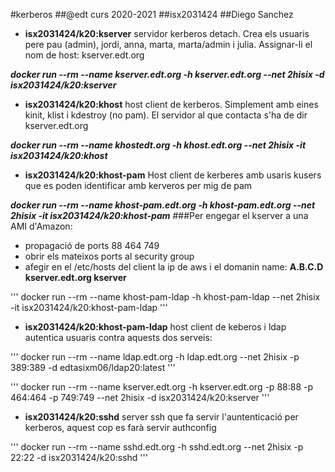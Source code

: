 #kerberos
##@edt curs 2020-2021
##isx2031424
##Diego Sanchez

* **isx2031424/k20:kserver** servidor kerberos detach. Crea els usuaris pere pau (admin), jordi, anna, marta, marta/admin i julia. Assignar-li el nom de host: kserver.edt.org

***docker run --rm --name kserver.edt.org -h kserver.edt.org --net 2hisix -d isx2031424/k20:kserver***

* **isx2031424/k20:khost** host client de kerberos. Simplement amb eines kinit, klist i kdestroy (no pam). El servidor al que contacta s'ha de dir kserver.edt.org

***docker run --rm --name khostedt.org -h khost.edt.org --net 2hisix -it isx2031424/k20:khost***

* **isx2031424/k20:khost-pam** Host client de kerberes amb usaris kusers que es poden identificar amb kerveros per mig de pam

***docker run --rm --name khost-pam.edt.org -h khost-pam.edt.org --net 2hisix -it isx2031424/k20:khost-pam***
###Per engegar el kserver a una AMI d'Amazon:
* propagació de ports 88 464 749
* obrir els mateixos ports al security group
* afegir en el /etc/hosts del client la ip de aws i el domanin name: **A.B.C.D kserver.edt.org kserver**

'''
docker run --rm --name khost-pam-ldap -h khost-pam-ldap --net 2hisix -it isx2031424/k20:khost-pam-ldap
'''

* **isx2031424/k20:khost-pam-ldap** host client de keberos i ldap
autentica usuaris contra aquests dos serveis:

'''
docker run --rm --name ldap.edt.org -h ldap.edt.org --net 2hisix -p 389:389 -d edtasixm06/ldap20:latest
'''

'''
docker run --rm --name kserver.edt.org -h kserver.edt.org -p 88:88 -p 464:464 -p 749:749 --net 2hisix -d isx2031424/k20:kserver
'''

* **isx2031424/k20:sshd** server ssh que fa servir l'auntenticació per kerberos, aquest cop es farà servir authconfig

'''
docker run --rm --name sshd.edt.org -h sshd.edt.org --net 2hisix -p 22:22 -d isx2031424/k20:sshd
'''
